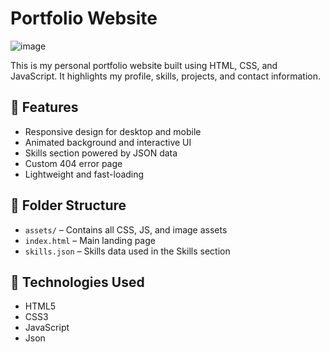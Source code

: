 # Portfolio Website
![image](https://github.com/user-attachments/assets/d0c74972-2568-424f-bf5d-2b827ee49207)


This is my personal portfolio website built using HTML, CSS, and JavaScript. It highlights my profile, skills, projects, and contact information.

## 🚀 Features
- Responsive design for desktop and mobile
- Animated background and interactive UI
- Skills section powered by JSON data
- Custom 404 error page
- Lightweight and fast-loading

## 📁 Folder Structure
- `assets/` – Contains all CSS, JS, and image assets
- `index.html` – Main landing page
- `skills.json` – Skills data used in the Skills section

## 🔧 Technologies Used
- HTML5
- CSS3
- JavaScript
- Json
